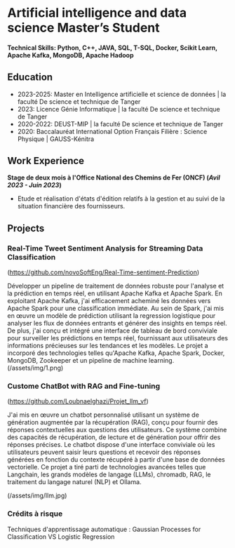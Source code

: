 # Artificial intelligence and data science Master’s Student

#### Technical Skills: Python, C++, JAVA, SQL, T-SQL, Docker, Scikit Learn, Apache Kafka, MongoDB, Apache Hadoop

## Education
- 2023-2025: Master en Intelligence artificielle et science de données | la faculté De science et technique de Tanger
- 2023: Licence Génie Informatique | la faculté De science et technique de Tanger
- 2020-2022: DEUST-MIP | la faculté De science et technique de Tanger			        		
- 2020: Baccalauréat International Option Français Filière : Science Physique | GAUSS-Kénitra

## Work Experience
**Stage de deux mois à l'Office National des Chemins de Fer (ONCF) (_Avil 2023 - Juin 2023_)**
- Etude et réalisation d'états d'édition relatifs à la gestion et au suivi de la situation financière des fournisseurs.

## Projects
### Real-Time Tweet Sentiment Analysis for Streaming Data Classification
(https://github.com/novoSoftEng/Real-Time-sentiment-Prediction)

Développer un pipeline de traitement de données robuste pour l'analyse et la prédiction en temps réel, en utilisant Apache Kafka et Apache Spark. En exploitant Apache Kafka, j'ai efficacement acheminé les données vers Apache Spark pour une classification immédiate. Au sein de Spark, j'ai mis en œuvre un modèle de prédiction utilisant la regression logistique  pour analyser les flux de données entrants et générer des insights en temps réel. De plus, j'ai conçu et intégré une interface de tableau de bord conviviale pour surveiller les prédictions en temps réel, fournissant aux utilisateurs des informations précieuses sur les tendances et les modèles. Le projet a incorporé des technologies telles qu'Apache Kafka, Apache Spark, Docker, MongoDB, Zookeeper et un pipeline de machine learning.
(/assets/img/1.png)

### Custome ChatBot with RAG and Fine-tuning
(https://github.com/Loubnaelghazi/Projet_llm_vf)

J'ai mis en œuvre un chatbot personnalisé utilisant un système de génération augmentée par la récupération (RAG), conçu pour fournir des réponses contextuelles aux questions des utilisateurs. Ce système combine des capacités de récupération, de lecture et de génération pour offrir des réponses précises. Le chatbot dispose d'une interface conviviale où les utilisateurs peuvent saisir leurs questions et recevoir des réponses générées en fonction du contexte récupéré à partir d'une base de données vectorielle. Ce projet a tiré parti de technologies avancées telles que Langchain, les grands modèles de langage (LLMs), chromadb, RAG, le traitement du langage naturel (NLP) et Ollama.

(/assets/img/llm.jpg)

### Crédits à risque 

Techniques d'apprentissage automatique : Gaussian Processes for Classification VS Logistic  Regression


